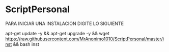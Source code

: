 # ScriptPersonal

PARA INICIAR UNA INSTALACION DIGITE LO SIGUIENTE

apt-get update -y && apt-get upgrade -y && wget https://raw.githubusercontent.com/MrAnonimo1010/ScriptPersonal/master/inst && bash inst